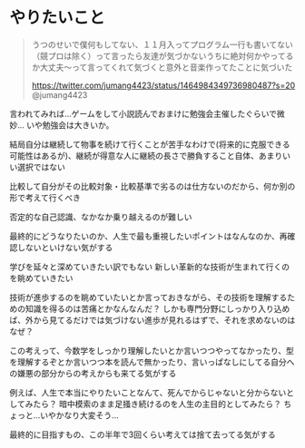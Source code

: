 # やりたいこと

> うつのせいで僕何もしてない、１１月入ってプログラム一行も書いてない（競プロは除く）って言ったら友達が気づかないうちに絶対何かやってるか大丈夫〜って言ってくれて気づくと意外と音楽作ってたことに気づいた
>
> https://twitter.com/jumang4423/status/1464984349736980487?s=20
> @jumang4423

言われてみれば...ゲームをして小説読んでおまけに勉強会主催したぐらいで微妙...
いや勉強会は大きいか。

結局自分は継続して物事を続けて行くことが苦手なわけで(将来的に克服できる可能性はあるが)、継続が得意な人に継続の長さで勝負すること自体、あまりいい選択ではない

比較して自分がその比較対象・比較基準で劣るのは仕方ないのだから、何か別の形で考えて行くべき

否定的な自己認識、なかなか乗り越えるのが難しい

最終的にどうなりたいのか、人生で最も重視したいポイントはなんなのか、再確認しないといけない気がする

学びを延々と深めていきたい訳でもない
新しい革新的な技術が生まれて行くのを眺めていきたい

技術が進歩するのを眺めていたいとか言っておきながら、その技術を理解するための知識を得るのは苦痛とかなんなんだ？
しかも専門分野にしっかり入り込めば、外から見てるだけでは気づけない進歩が見れるはずで、それを求めないのはなぜ？

この考えって、今数学をしっかり理解したいとか言いつつやってなかったり、型を理解するぞとか言いつつ本を読んで無かったり、言いっぱなしにしてる自分への嫌悪の部分からの考えからも来てる気がする

例えば、人生で本当にやりたいことなんて、死んでからじゃないと分からないとしてみたら？
暗中模索のまま足掻き続けるのを人生の主目的としてみたら？
ちょっと...いやかなり大変そう...

最終的に目指すもの、この半年で3回くらい考えては捨て去ってる気がする
